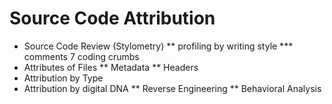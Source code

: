 # Source Code Attribution

* Source Code Review (Stylometry)
** profiling by writing style
*** comments 7 coding crumbs
* Attributes of Files
** Metadata
** Headers
* Attribution by Type
* Attribution by digital DNA
** Reverse Engineering
** Behavioral Analysis
